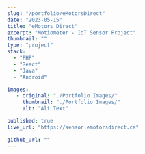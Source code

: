 ```yaml
---
slug: "/portfolio/eMotorsDirect"
date: "2023-05-15"
title: "eMotors Direct"
excerpt: "Motiometer - IoT Sensor Project"
thumbnail: ""
type: "project"
stack:
  - "PHP"
  - "React"
  - "Java"
  - "Android"

images:
   - original: "./Portfolio Images/"
     thumbnail: "./Portfolio Images/"
     alt: "Alt Text"

published: true
live_url: "https://sensor.emotorsdirect.ca"

github_url: ""
---
```


